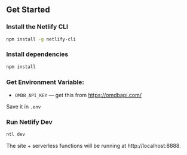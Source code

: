 ## Get Started

### Install the Netlify CLI

```bash
npm install -g netlify-cli

```

### Install dependencies

```bash
npm install
```

### Get Environment Variable:

- `OMDB_API_KEY` — get this from https://omdbapi.com/

Save it in `.env`

### Run Netlify Dev

```bash
ntl dev
```

The site + serverless functions will be running at http://localhost:8888.
